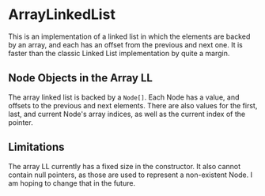 # ArrayLinkedList

This is an implementation of a linked list in which the elements are backed by an array, and each has an offset from the previous and next one. It is faster than the classic Linked List implementation by quite a margin.

## Node Objects in the Array LL

The array linked list is backed by a `Node[]`. Each Node has a value, and offsets to the previous and next elements. There are also values for the first, last, and current Node's array indices, as well as the current index of the pointer.

## Limitations

The array LL currently has a fixed size in the constructor. It also cannot contain null pointers, as those are used to represent a non-existent Node. I am hoping to change that in the future.
